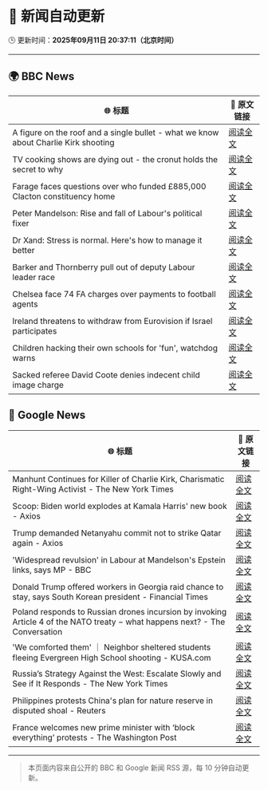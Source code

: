 # 🧠 新闻自动更新

🕒 更新时间：**2025年09月11日 20:37:11（北京时间）**

---

## 🌍 BBC News

| 🌐 标题 | 🔗 原文链接 |
|--------|-------------|
| A figure on the roof and a single bullet - what we know about Charlie Kirk shooting | [阅读全文](https://www.bbc.com/news/articles/cy04p4x21e5o?at_medium=RSS&at_campaign=rss) |
| TV cooking shows are dying out - the cronut holds the secret to why | [阅读全文](https://www.bbc.com/news/articles/c0jq1d63l7lo?at_medium=RSS&at_campaign=rss) |
| Farage faces questions over who funded £885,000 Clacton constituency home | [阅读全文](https://www.bbc.com/news/articles/ce845w70g0yo?at_medium=RSS&at_campaign=rss) |
| Peter Mandelson: Rise and fall of Labour's political fixer | [阅读全文](https://www.bbc.com/news/articles/cr4q61y399xo?at_medium=RSS&at_campaign=rss) |
| Dr Xand: Stress is normal. Here's how to manage it better | [阅读全文](https://www.bbc.com/news/articles/cg42zq7nqxwo?at_medium=RSS&at_campaign=rss) |
| Barker and Thornberry pull out of deputy Labour leader race | [阅读全文](https://www.bbc.com/news/articles/cg7dzejkz4ro?at_medium=RSS&at_campaign=rss) |
| Chelsea face 74 FA charges over payments to football agents | [阅读全文](https://www.bbc.com/sport/football/articles/c8643dp5043o?at_medium=RSS&at_campaign=rss) |
| Ireland threatens to withdraw from Eurovision if Israel participates | [阅读全文](https://www.bbc.com/news/articles/c5yvd8158ywo?at_medium=RSS&at_campaign=rss) |
| Children hacking their own schools for 'fun', watchdog warns | [阅读全文](https://www.bbc.com/news/articles/c203pedz58go?at_medium=RSS&at_campaign=rss) |
| Sacked referee David Coote denies indecent child image charge | [阅读全文](https://www.bbc.com/news/articles/cdr6y2rzk3no?at_medium=RSS&at_campaign=rss) |

## 📰 Google News

| 🌐 标题 | 🔗 原文链接 |
|--------|-------------|
| Manhunt Continues for Killer of Charlie Kirk, Charismatic Right-Wing Activist - The New York Times | [阅读全文](https://news.google.com/rss/articles/CBMic0FVX3lxTFA4bjhmRW5SdFowbzBybXE2VFZfdnBaNS1TOUZwQWNYUVZfeEJxUEFtdEJzOFFDZzVpS1FJOGdDTEZ3Y05WMW1uYlQzMTJLSlpWUDBwQ0UzY255dWpCNDdnN3ZqUHFwcEo5b1JzTGpaQjNYRDQ?oc=5) |
| Scoop: Biden world explodes at Kamala Harris' new book - Axios | [阅读全文](https://news.google.com/rss/articles/CBMibkFVX3lxTE1NVmdfZXRkMmZxZlozRV9fdlBFUnE2ZzBnZ1BGcUxSUG1mdkdtVGtHRWVmM2VFNEltNy1oSS1VaW9Gc25BbGtBbHVrS0FQN0tHZnhLbVFxa20ySDc3V3NFdV9HX2RuVkptd0dEbi1n?oc=5) |
| Trump demanded Netanyahu commit not to strike Qatar again - Axios | [阅读全文](https://news.google.com/rss/articles/CBMif0FVX3lxTFBRLTZ1cFdIQjQwSmVNbVNhcTFZNDZaOHg5aHk0d0lOZ2VCVXRjWEhBYUhCQkFoQzF5bHZMUlE0WHRDU0FDMjBpelpLbnJvalRSZkRtbENoSkRjdUlla2pBMUtDekR6bkVTMkx5R09rUTc5cXgwa2FLLTl2alNsX2s?oc=5) |
| 'Widespread revulsion' in Labour at Mandelson's Epstein links, says MP - BBC | [阅读全文](https://news.google.com/rss/articles/CBMiWkFVX3lxTE05MlVMQXNaUVN4R2luX3BQVDZHZFo0aUxmdTNaZnJqc3p0cGgxLWttbXFzUEcwcTNmM1oyOWZ3bkM5ZVVIUkJvZU1xeUtoamh4WDJwZGwzSU4zUdIBX0FVX3lxTE80ZDNEOTh6OEoxYzBXVXktdGsxendHV19mU3M1aGZQNHg2MG5pQTB3QVVMd2JaRUFzc29qRG02Um1EUlR2b0J3Y3JfMGdNQVFnTkJENGJlWDNsWENLSzhz?oc=5) |
| Donald Trump offered workers in Georgia raid chance to stay, says South Korean president - Financial Times | [阅读全文](https://news.google.com/rss/articles/CBMicEFVX3lxTE1YczNrTU4yVjhCRXNHQTV5cUtnUUdPU1NVTWN0SGRMM1E4aGhnajRDUzIxTzlMVjRjU0hHVVh6dTMwVHY5V0pGVUVvTElXTDlCeVFVUi1qdjRCR2ZWTFpfX3F2LXc5SnFaSlAzWkN0LU4?oc=5) |
| Poland responds to Russian drones incursion by invoking Article 4 of the NATO treaty − what happens next? - The Conversation | [阅读全文](https://news.google.com/rss/articles/CBMi0wFBVV95cUxQSUNKc2h2eGtNa292TWM3emJzMll2NldNVE9vRHZTdHhDbGlQalBFZUdRQWhrSGhoczhkRGJNcHRGSW1JOE9XS0lpTF9ZQXViQ2pXU0V4eHY3UkgxTEJrWjcxVzdZVnRfTVM2U012RHZtZWh1cWJ0ZmxwcnRxdWJjZlQySVVYTjNUSVVYejhEdTNhSTVCYzMtaHJDS1JIU2ExSWlYXzVqajZCdnVYUUR2ZE4yWDIyRXFlWWJxejV0cWJGT0dHN3ZucURSX0VaQVN4djU0?oc=5) |
| 'We comforted them' ｜ Neighbor sheltered students fleeing Evergreen High School shooting - KUSA.com | [阅读全文](https://news.google.com/rss/articles/CBMi1gFBVV95cUxQYTMzQUZ5QXJIclN3MnlPbkZEbmhGMGdoRlZScFNud05uR1NwRFNoTUVhVVVjT2dDY2p1aVBlbjZLanRyS010M3gzXzU0ZHdtZmx4TUFUR1hWaWl1VVI4RllISW1LZTUwOXV2VkxLa280V0JkTjJhcUtXT3paSURWODNvblN1aDNnUEtvaEU4VU5ZWmwwTm5tSUp4YVlwSmxhZ0s3eDN6T3lxOFBPd0cxeGxtTDA3Q2tuaDBxSkZXZ042am0xZlZBd0NiNmZmS2ZWVjlmeVR3?oc=5) |
| Russia’s Strategy Against the West: Escalate Slowly and See if It Responds - The New York Times | [阅读全文](https://news.google.com/rss/articles/CBMikgFBVV95cUxPbEZURzVJUjRiOV93UW5SZWN6bTJReHNrT25BQzIwdEdSZGRVZzFQMkpvQkgxV3A1TmEwYkNYYWZ2SEgtVTVlYjRoSHBYRjh0Si1NVnNDVzY0UThZZTFVSFkzcGU4QndidGhZVXlSWlhkYVoyMkVLRzlQYUNXemVJbFA1NzFOdEFSaVVDeHFoMWpadw?oc=5) |
| Philippines protests China's plan for nature reserve in disputed shoal - Reuters | [阅读全文](https://news.google.com/rss/articles/CBMirwFBVV95cUxQNWVtV0lHWGZEOWEwbGtnZS1WZGNyY3d2SXNtMUNIbEl0ZlJWRjV3VUlDckl3bVhBNnpXSVFDc051eVpjdjAyZzdYUTFhTTVJLTBtQW5LU0lINmNiSm5xODRSWXhYbHVEQl9ha0lrZXlzSkpTY3VLUzQyN0tqR2xuZEdVYUpKb29tM21Ic0xaa2twTFl4c2EzbkxsVjhwN1lndVY0SDdMNHRMWnp3U25B?oc=5) |
| France welcomes new prime minister with ‘block everything’ protests - The Washington Post | [阅读全文](https://news.google.com/rss/articles/CBMimwFBVV95cUxNTWlxMXJXS21CRlkwNFd2OTlSbEg5OTFuSUxJOFJZVUVJV2VTTDVpODBaZHNWbWRod00xMnROWjNTNWh5UkZ5WUxERHhNUFdFZmNRZmVxRldQaDdtanNTVFhfclp6a1dKdnFwZnA0YTdxT3dDUl9qcGNVdEtNMjFqelNVV3lQdkNaZUVXN3FzcWtNenhoS1FrVlRvMA?oc=5) |

---
> 本页面内容来自公开的 BBC 和 Google 新闻 RSS 源，每 10 分钟自动更新。